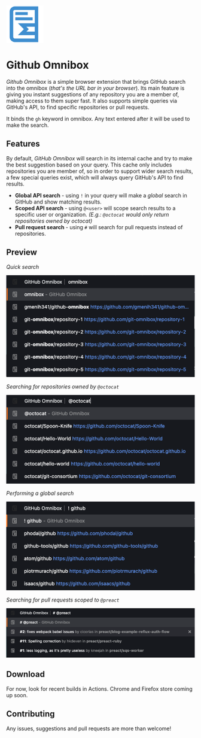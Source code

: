 <img src="./src/assets/repo-icon.svg" width="100" height="100">

# Github Omnibox

_Github Omnibox_ is a simple browser extension that brings GitHub search into the omnibox (_that's the URL bar in your browser_). Its main feature is giving you instant suggestions of any repository you are a member of, making access to them super fast. It also supports simple queries via GitHub's API, to find specific repositories or pull requests.

It binds the `gh` keyword in omnibox. Any text entered after it will be used to make the search.

## Features

By default, _GitHub Omnibox_ will search in its internal cache and try to make the best suggestion based on your query. This cache only includes repositories you are member of, so in order to support wider search results, a few special queries exist, which will always query GitHub's API to find results.

* **Global API search** - using `!` in your query will make a _global_ search in GitHub and show matching results.
* **Scoped API search** - using `@<user>` will scope search results to a specific user or organization. _(E.g.: `@octocat` would only return repositories owned by octocat)_
* **Pull request search** - using `#` will search for pull requests instead of repositories. 

## Preview

_Quick search_

![Quick search in Chrome](./.github/screenshots/chrome-quick.png)

_Searching for repositories owned by `@octocat`_

![Quick search in Chrome](./.github/screenshots/chrome-scoped.png)

_Performing a global search_

![Quick search in Chrome](./.github/screenshots/chrome-global.png)

_Searching for pull requests scoped to `@preact`_

![Quick search in Chrome](./.github/screenshots/chrome-pr.png)

## Download

For now, look for recent builds in Actions. Chrome and Firefox store coming up soon.

## Contributing

Any issues, suggestions and pull requests are more than welcome!
